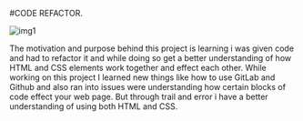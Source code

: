 #CODE REFACTOR.


![img1](https://user-images.githubusercontent.com/81633522/117509698-5304cc80-af50-11eb-8542-7f5dd316fdaf.png) 

The motivation and purpose behind this project is learning i was given code and had to refactor it and while doing so get a better understanding of how HTML and CSS elements work together and effect each other.
While working on this project I learned new things like how to use GitLab and Github and also ran into issues were understanding how certain blocks of code effect your web page.
But through trail and error i have a better understanding of using both HTML and CSS.


